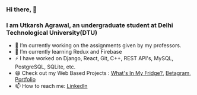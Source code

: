 ### Hi there, 👋

### I am Utkarsh Agrawal, an undergraduate student at Delhi Technological University(DTU)

- 🔭 I’m currently working on the assignments given by my professors.
- 🌱 I’m currently learning Redux and Firebase
- ⚡ I have worked on Django, React, Git, C++, REST API's, MySQL, PostgreSQL, SQLite, etc.
- 😄 Check out my Web Based Projects : [What's In My Fridge?](https://tender-jennings-1f85ec.netlify.app/), [Betagram](https://betagram.herokuapp.com/), [Portfolio](https://utkarshagrawaldtu.github.io/)
- 📫 How to reach me: [LinkedIn](https://www.linkedin.com/in/utkarsh-agrawal-dtu/)


